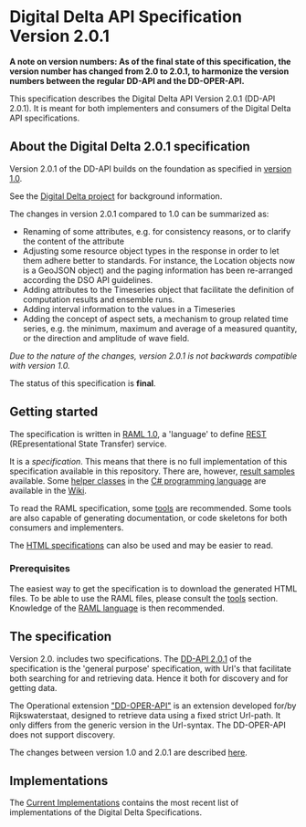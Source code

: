 # Digital Delta API Specification Version 2.0.1
__A note on version numbers: As of the final state of this specification, the version number has changed from 2.0 to 2.0.1, to harmonize the version numbers between the regular DD-API and the DD-OPER-API.__

This specification describes the Digital Delta API Version 2.0.1 (DD-API 2.0.1). It is meant for both implementers and consumers of the Digital Delta API specifications.

## About the Digital Delta 2.0.1 specification

Version 2.0.1 of the DD-API builds on the foundation as specified in [version 1.0](https://github.com/DigitaleDeltaOrg/dd-api-spec/blob/master/README.md).

See the [Digital Delta project](https://digitaledeltaorg.github.io/landing-page/) for background information.

The changes in version 2.0.1 compared to 1.0 can be summarized as:

* Renaming of some attributes, e.g. for consistency reasons, or to clarify the content of the attribute
* Adjusting some resource object types in the response in order to let them adhere better to standards. For instance, the Location objects now is a GeoJSON object) and the paging information has been re-arranged according the DSO API guidelines.
* Adding attributes to the Timeseries object that facilitate the definition of computation results and ensemble runs.
* Adding interval information to the values in a Timeseries
* Adding the concept of aspect sets, a mechanism to group related time series, e.g. the minimum, maximum and average of a measured quantity, or the direction and amplitude of wave field.

_Due to the nature of the changes, version 2.0.1 is not backwards compatible with version 1.0._  

The status of this specification is **final**.

## Getting started

The specification is written in [RAML 1.0](https://raml.org), a 'language' to define [REST](https://nl.wikipedia.org/wiki/Representational_state_transfer) (REpresentational State Transfer) service.

It is a _specification_. This means that there is no full implementation of this specification available in this repository.
There are, however, [result samples](https://github.com/DigitaleDeltaOrg/dd-api/tree/2.0/examples) available. Some [helper classes](https://github.com/DigitaleDeltaOrg/dd-api/wiki/C%23-Generic-Base-Classes-for-DD-API-2.0) in the [C# programming language](https://docs.microsoft.com/en-us/dotnet/csharp/language-reference/index) are available in the [Wiki](https://github.com/DigitaleDeltaOrg/dd-api/wiki).

To read the RAML specification, some [tools](https://github.com/DigitaleDeltaOrg/dd-api/wiki/Tools) are recommended. Some tools are also capable of generating documentation, or code skeletons for both consumers and implementers.

The [HTML specifications](https://github.com/DigitaleDeltaOrg/dd-api-spec/blob/2.0/dd.v20.html) can also be used and may be easier to read.

### Prerequisites
The easiest way to get the specification is to download the generated HTML files.
To be able to use the RAML files, please consult the [tools](https://github.com/DigitaleDeltaOrg/dd-api/wiki/Tools) section. Knowledge of the [RAML language](https://raml.org) is then recommended.

## The specification
Version 2.0. includes two specifications.
The [DD-API 2.0.1](dd.v20.raml) of the specification is the 'general purpose' specification, with Url's that facilitate both searching for and retrieving data. Hence it both for discovery and for getting data.

The Operational extension ["DD-OPER-API"](dd-oper.v20.raml) is an extension developed for/by Rijkswaterstaat, designed to retrieve data using a fixed strict Url-path. It only differs from the generic version in the Url-syntax. The DD-OPER-API does not support discovery.

The changes between version 1.0 and 2.0.1 are described [here](https://github.com/DigitaleDeltaOrg/dd-api-spec/blob/2.0/Documentation/Changes_between_1.0_and_2.0.md).

## Implementations
The [Current Implementations](https://github.com/DigitaleDeltaOrg/dd-api/wiki/Current-implementations) contains the most recent list of implementations of the Digital Delta Specifications.
